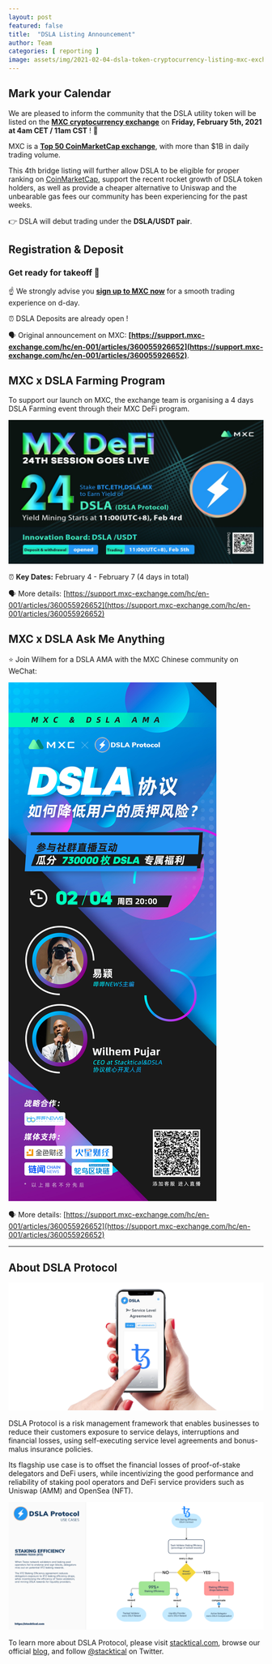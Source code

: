 ```yaml
---
layout: post
featured: false
title:  "DSLA Listing Announcement"
author: Team
categories: [ reporting ]
image: assets/img/2021-02-04-dsla-token-cryptocurrency-listing-mxc-exchange-february-5-2021-fintech-legaltech-insurtech-defi_.jpg
---
```


## Mark your Calendar

We are pleased to inform the community that the DSLA utility token will be listed on the **[MXC cryptocurrency exchange](https://www.mxc.com/)** on **Friday, February 5th, 2021 at 4am CET / 11am CST** ! 🎉

MXC is a **[Top 50 CoinMarketCap exchange](https://coinmarketcap.com/rankings/exchanges/)**, with more than $1B in daily trading volume. 

This 4th bridge listing will further allow DSLA to be eligible for proper ranking on [CoinMarketCap](https://coinmarketcap.com/currencies/dsla-protocol/), support the recent rocket growth of DSLA token holders, as well as provide a cheaper alternative to Uniswap and the unbearable gas fees our community has been experiencing for the past weeks.

👉 DSLA will debut trading under the **DSLA/USDT pair**.

## Registration & Deposit
### Get ready for takeoff 🚀

☝️ We strongly advise you **[sign up to MXC now](https://mxc.com)** for a smooth trading experience on d-day.

⏰ DSLA Deposits are already open !

🗣 Original announcement on MXC: **[https://support.mxc-exchange.com/hc/en-001/articles/360055926652](https://support.mxc-exchange.com/hc/en-001/articles/360055926652)**.

## MXC x DSLA Farming Program

To support our launch on MXC, the exchange team is organising a 4 days DSLA Farming event through their MXC DeFi program.

[![MXC DeFi farming starring DSLA](/assets/img/2021-02-04-dsla-token-cryptocurrency-listing-mxc-exchange-february-5-2021-fintech-legaltech-insurtech-defi_mining-program.jpg)](https://support.mxc-exchange.com/hc/en-001/articles/360055926652)

⏰ **Key Dates:** February 4 - February 7 (4 days in total)

🗣 More details: [https://support.mxc-exchange.com/hc/en-001/articles/360055926652](https://support.mxc-exchange.com/hc/en-001/articles/360055926652)

## MXC x DSLA Ask Me Anything

⭐️ Join Wilhem for a DSLA AMA with the MXC Chinese community on WeChat:

[![MXC DeFi farming starring DSLA](/assets/img/2021-02-04-dsla-token-cryptocurrency-listing-mxc-exchange-february-5-2021-fintech-legaltech-insurtech-defi_ama.jpg)](https://support.mxc-exchange.com/hc/en-001/articles/360055926652)

🗣 More details: [https://support.mxc-exchange.com/hc/en-001/articles/360055926652](https://support.mxc-exchange.com/hc/en-001/articles/360055926652)

___

## About DSLA Protocol
[![DSLA Network, Tezos SLA](/assets/img/2021-01-22-stacktical-dsla-protocol-itsm-sla-tezos-xtz-staking-baking-fintech-legaltech-insurtech-defi.jpg)](https://stacktical.com)

DSLA Protocol is a risk management framework that enables businesses to reduce their customers exposure to service delays, interruptions and financial losses, using self-executing service level agreements and bonus-malus insurance policies.

Its flagship use case is to offset the financial losses of proof-of-stake delegators and DeFi users, while incentivizing the good performance and reliability of staking pool operators and DeFi service providers such as Uniswap (AMM) and OpenSea (NFT).

[![Tezos (XTZ) Baking Efficiency Agreement](/assets/img/dsla-protocol_activities_staking-efficiency_XTZ.png)](https://stacktical.com)

To learn more about DSLA Protocol, please visit [stacktical.com](https://stacktical.com), browse our official [blog](https://blog.stacktical.com), and follow [@stacktical](https://twitter.com/Stacktical) on Twitter.
